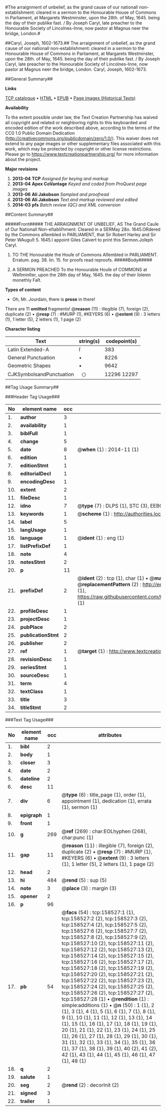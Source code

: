 #The arraignment of unbelief, as the grand cause of our nationall non-establishment: cleared in a sermon to the Honourable House of Commons in Parliament, at Margarets Westminster, upon the 28th. of May, 1645. being the day of their publike fast. / By Joseph Caryl, late preacher to the Honourable Society of Lincolnes-Inne, now pastor at Magnus neer the bridge, London.#

##Caryl, Joseph, 1602-1673.##
The arraignment of unbelief, as the grand cause of our nationall non-establishment: cleared in a sermon to the Honourable House of Commons in Parliament, at Margarets Westminster, upon the 28th. of May, 1645. being the day of their publike fast. / By Joseph Caryl, late preacher to the Honourable Society of Lincolnes-Inne, now pastor at Magnus neer the bridge, London.
Caryl, Joseph, 1602-1673.

##General Summary##

**Links**

[TCP catalogue](http://www.ota.ox.ac.uk/tcp/)  • 
[HTML](http://tei.it.ox.ac.uk/tcp/Texts-HTML/free/A81/A81131.html)  • 
[EPUB](http://tei.it.ox.ac.uk/tcp/Texts-EPUB/free/A81/A81131.epub) • 
[Page images (Historical Texts)](https://historicaltexts.jisc.ac.uk/eebo-99860879e)

**Availability**

To the extent possible under law, the Text Creation Partnership has waived all copyright and related or neighboring rights to this keyboarded and encoded edition of the work described above, according to the terms of the CC0 1.0 Public Domain Dedication (http://creativecommons.org/publicdomain/zero/1.0/). This waiver does not extend to any page images or other supplementary files associated with this work, which may be protected by copyright or other license restrictions. Please go to https://www.textcreationpartnership.org/ for more information about the project.

**Major revisions**

1. __2013-04__ __TCP__ *Assigned for keying and markup*
1. __2013-04__ __Apex CoVantage__ *Keyed and coded from ProQuest page images*
1. __2013-06__ __Ali Jakobson__ *Sampled and proofread*
1. __2013-06__ __Ali Jakobson__ *Text and markup reviewed and edited*
1. __2014-03__ __pfs__ *Batch review (QC) and XML conversion*

##Content Summary##

#####Front#####
THE ARRAIGNMENT OF UNBELIEF, AS The Grand Cauſe of Our Nationall Non-eſtabliſhment: Cleared in a SERMay 28o. 1645.ORdered by the Commons aſſembled in PARLIAMENT, that Sir Robert Harley and Sir Peter WAuguſt 5. 1645.I appoint Giles Calvert to print this Sermon.Joſeph Caryl.
1. TO THE Honourable the Houſe of Commons Aſſembled in PARLIAMENT.
Erratum. pag. 38. lin. 15. for proofs read reproofs.
#####Body#####

1. A SERMON PREACHED To the Honourable Houſe of COMMONS at Weſtminſter, upon the 28th day of May, 1645. the day of their ſolemn monethly Faſt.

**Types of content**

  * Oh, Mr. Jourdain, there is **prose** in there!

There are 11 **omitted** fragments! 
 @__reason__ (11) : illegible (7), foreign (2), duplicate (2)  •  @__resp__ (7) : #MURP (1), #KEYERS (6)  •  @__extent__ (9) : 3 letters (1), 1 letter (5), 2 letters (1), 1 page (2)

**Character listing**


|Text|string(s)|codepoint(s)|
|---|---|---|
|Latin Extended-A|ſ|383|
|General Punctuation|•|8226|
|Geometric Shapes|▪|9642|
|CJKSymbolsandPunctuation|〈〉|12296 12297|

##Tag Usage Summary##

###Header Tag Usage###

|No|element name|occ|attributes|
|---|---|---|---|
|1.|__author__|3||
|2.|__availability__|1||
|3.|__biblFull__|1||
|4.|__change__|5||
|5.|__date__|8| @__when__ (1) : 2014-11 (1)|
|6.|__edition__|1||
|7.|__editionStmt__|1||
|8.|__editorialDecl__|1||
|9.|__encodingDesc__|1||
|10.|__extent__|2||
|11.|__fileDesc__|1||
|12.|__idno__|7| @__type__ (7) : DLPS (1), STC (3), EEBO-CITATION (1), PROQUEST (1), VID (1)|
|13.|__keywords__|1| @__scheme__ (1) : http://authorities.loc.gov/ (1)|
|14.|__label__|5||
|15.|__langUsage__|1||
|16.|__language__|1| @__ident__ (1) : eng (1)|
|17.|__listPrefixDef__|1||
|18.|__note__|4||
|19.|__notesStmt__|2||
|20.|__p__|11||
|21.|__prefixDef__|2| @__ident__ (2) : tcp (1), char (1)  •  @__matchPattern__ (2) : ([0-9\-]+):([0-9IVX]+) (1), (.+) (1)  •  @__replacementPattern__ (2) : http://eebo.chadwyck.com/downloadtiff?vid=$1&page=$2 (1), https://raw.githubusercontent.com/textcreationpartnership/Texts/master/tcpchars.xml#$1 (1)|
|22.|__profileDesc__|1||
|23.|__projectDesc__|1||
|24.|__pubPlace__|2||
|25.|__publicationStmt__|2||
|26.|__publisher__|2||
|27.|__ref__|1| @__target__ (1) : http://www.textcreationpartnership.org/docs/. (1)|
|28.|__revisionDesc__|1||
|29.|__seriesStmt__|1||
|30.|__sourceDesc__|1||
|31.|__term__|4||
|32.|__textClass__|1||
|33.|__title__|3||
|34.|__titleStmt__|2||


###Text Tag Usage###

|No|element name|occ|attributes|
|---|---|---|---|
|1.|__bibl__|2||
|2.|__body__|1||
|3.|__closer__|3||
|4.|__date__|2||
|5.|__dateline__|2||
|6.|__desc__|11||
|7.|__div__|6| @__type__ (6) : title_page (1), order (1), appointment (1), dedication (1), errata (1), sermon (1)|
|8.|__epigraph__|1||
|9.|__front__|1||
|10.|__g__|269| @__ref__ (269) : char:EOLhyphen (268), char:punc (1)|
|11.|__gap__|11| @__reason__ (11) : illegible (7), foreign (2), duplicate (2)  •  @__resp__ (7) : #MURP (1), #KEYERS (6)  •  @__extent__ (9) : 3 letters (1), 1 letter (5), 2 letters (1), 1 page (2)|
|12.|__head__|2||
|13.|__hi__|484| @__rend__ (5) : sup (5)|
|14.|__note__|3| @__place__ (3) : margin (3)|
|15.|__opener__|2||
|16.|__p__|96||
|17.|__pb__|54| @__facs__ (54) : tcp:158527:1 (1), tcp:158527:2 (2), tcp:158527:3 (2), tcp:158527:4 (2), tcp:158527:5 (2), tcp:158527:6 (2), tcp:158527:7 (2), tcp:158527:8 (2), tcp:158527:9 (2), tcp:158527:10 (2), tcp:158527:11 (2), tcp:158527:12 (2), tcp:158527:13 (2), tcp:158527:14 (2), tcp:158527:15 (2), tcp:158527:16 (2), tcp:158527:17 (2), tcp:158527:18 (2), tcp:158527:19 (2), tcp:158527:20 (2), tcp:158527:21 (2), tcp:158527:22 (2), tcp:158527:23 (2), tcp:158527:24 (2), tcp:158527:25 (2), tcp:158527:26 (2), tcp:158527:27 (2), tcp:158527:28 (1)  •  @__rendition__ (1) : simple:additions (1)  •  @__n__ (50) : 1 (1), 2 (1), 3 (1), 4 (1), 5 (1), 6 (1), 7 (1), 8 (1), 9 (1), 10 (1), 11 (1), 12 (1), 13 (1), 14 (1), 15 (1), 16 (1), 17 (1), 18 (1), 19 (1), 20 (1), 21 (1), 22 (1), 23 (1), 24 (1), 25 (1), 26 (1), 27 (1), 28 (1), 29 (1), 30 (1), 31 (1), 32 (1), 33 (1), 34 (1), 35 (1), 36 (1), 37 (1), 38 (1), 39 (1), 40 (2), 41 (2), 42 (1), 43 (1), 44 (1), 45 (1), 46 (1), 47 (1), 48 (1)|
|18.|__q__|2||
|19.|__salute__|1||
|20.|__seg__|2| @__rend__ (2) : decorInit (2)|
|21.|__signed__|3||
|22.|__trailer__|1||
